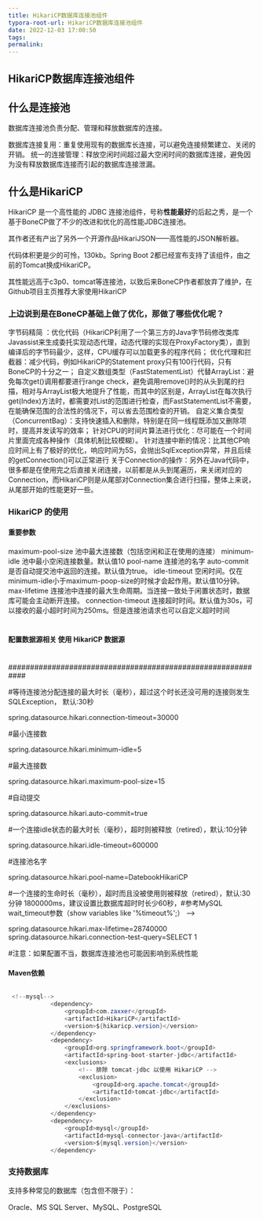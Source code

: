 ```yaml
---
title: HikariCP数据库连接池组件
typora-root-url: HikariCP数据库连接池组件
date: 2022-12-03 17:00:50
tags:
permalink:
---
```


## HikariCP数据库连接池组件

## 什么是连接池

数据库连接池负责分配、管理和释放数据库的连接。

数据库连接复用：重复使用现有的数据库长连接，可以避免连接频繁建立、关闭的开销。
统一的连接管理：释放空闲时间超过最大空闲时间的数据库连接，避免因为没有释放数据库连接而引起的数据库连接泄漏。

## 什么是HikariCP

HikariCP 是一个高性能的 JDBC 连接池组件，号称**性能最好**的后起之秀，是一个基于BoneCP做了不少的改进和优化的高性能JDBC连接池。

其作者还有产出了另外一个开源作品HikariJSON——高性能的JSON解析器。

代码体积更是少的可怜，130kb。Spring Boot 2都已经宣布支持了该组件，由之前的Tomcat换成HikariCP。

其性能远高于c3p0、tomcat等连接池，以致后来BoneCP作者都放弃了维护，在Github项目主页推荐大家使用HikariCP

### 上边说到是在BoneCP基础上做了优化，那做了哪些优化呢？

字节码精简 ：优化代码（HikariCP利用了一个第三方的Java字节码修改类库Javassist来生成委托实现动态代理，动态代理的实现在ProxyFactory类），直到编译后的字节码最少，这样，CPU缓存可以加载更多的程序代码；
优化代理和拦截器：减少代码，例如HikariCP的Statement proxy只有100行代码，只有BoneCP的十分之一；
自定义数组类型（FastStatementList）代替ArrayList：避免每次get()调用都要进行range check，避免调用remove()时的从头到尾的扫描，相对与ArrayList极大地提升了性能，而其中的区别是，ArrayList在每次执行get(Index)方法时，都需要对List的范围进行检查，而FastStatementList不需要，在能确保范围的合法性的情况下，可以省去范围检查的开销。
自定义集合类型（ConcurrentBag）：支持快速插入和删除，特别是在同一线程既添加又删除项时，提高并发读写的效率；
针对CPU的时间片算法进行优化：尽可能在一个时间片里面完成各种操作（具体机制比较模糊）。
针对连接中断的情况：比其他CP响应时间上有了极好的优化，响应时间为5S，会抛出SqlException异常，并且后续的getConnection()可以正常进行
关于Connection的操作：另外在Java代码中，很多都是在使用完之后直接关闭连接，以前都是从头到尾遍历，来关闭对应的Connection，而HikariCP则是从尾部对Connection集合进行扫描，整体上来说，从尾部开始的性能更好一些。

### HikariCP 的使用

#### 重要参数

maximum-pool-size   池中最大连接数（包括空闲和正在使用的连接）
minimum-idle   池中最小空闲连接数量。默认值10
pool-name   连接池的名字
auto-commit   是否自动提交池中返回的连接。默认值为true。
idle-timeout    空闲时间。仅在minimum-idle小于maximum-poop-size的时候才会起作用。默认值10分钟。
max-lifetime   连接池中连接的最大生命周期。当连接一致处于闲置状态时，数据库可能会主动断开连接。
connection-timeout   连接超时时间。默认值为30s，可以接收的最小超时时间为250ms。但是连接池请求也可以自定义超时时间

#
#### 配置数据源相关    使用 HikariCP 数据源
#
############################################################

#等待连接池分配连接的最大时长（毫秒），超过这个时长还没可用的连接则发生SQLException， 默认:30秒

spring.datasource.hikari.connection-timeout=30000

#最小连接数

spring.datasource.hikari.minimum-idle=5

#最大连接数

spring.datasource.hikari.maximum-pool-size=15

#自动提交

spring.datasource.hikari.auto-commit=true

#一个连接idle状态的最大时长（毫秒），超时则被释放（retired），默认:10分钟

spring.datasource.hikari.idle-timeout=600000

#连接池名字

spring.datasource.hikari.pool-name=DatebookHikariCP

#一个连接的生命时长（毫秒），超时而且没被使用则被释放（retired），默认:30分钟 1800000ms，建议设置比数据库超时时长少60秒，#参考MySQL wait_timeout参数（show variables like '%timeout%';） -->

spring.datasource.hikari.max-lifetime=28740000
spring.datasource.hikari.connection-test-query=SELECT 1

#注意：如果配置不当，数据库连接池也可能因影响到系统性能

#### Maven依赖

```java

 <!--mysql-->
            <dependency>
                <groupId>com.zaxxer</groupId>
                <artifactId>HikariCP</artifactId>
                <version>${hikaricp.version}</version>
            </dependency>
            <dependency>
                <groupId>org.springframework.boot</groupId>
                <artifactId>spring-boot-starter-jdbc</artifactId>
                <exclusions>
                    <!-- 排除 tomcat-jdbc 以使用 HikariCP -->
                    <exclusion>
                        <groupId>org.apache.tomcat</groupId>
                        <artifactId>tomcat-jdbc</artifactId>
                    </exclusion>
                </exclusions>
            </dependency>
            <dependency>
                <groupId>mysql</groupId>
                <artifactId>mysql-connector-java</artifactId>
                <version>${mysql.version}</version>
            </dependency>
```



### 支持数据库

支持多种常见的数据库（包含但不限于）：

Oracle、MS SQL Server、MySQL、PostgreSQL
